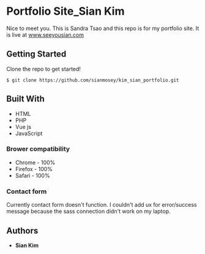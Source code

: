 # Portfolio Site_Sian Kim
Nice to meet you. This is Sandra Tsao and this repo is for my portfolio site.
It is live at www.seeyousian.com

## Getting Started

Clone the repo to get started!
```
$ git clone https://github.com/sianmosey/kim_sian_portfolio.git
```

## Built With

* HTML
* PHP
* Vue js
* JavaScript

### Brower compatibility

* Chrome - 100%
* Firefox - 100%
* Safari - 100%

### Contact form

Currently contact form doesn't function.
I couldn't add ux for error/success message because the sass connection didn't work on my laptop.

## Authors

* **Sian Kim** 
